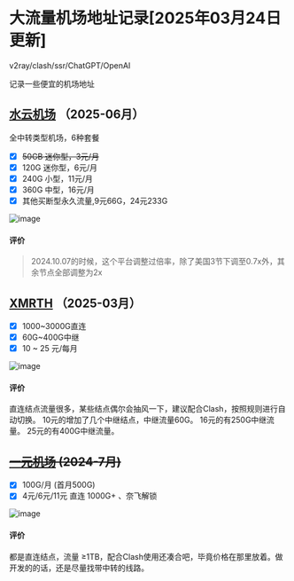 # 大流量机场地址记录[2025年03月24日更新]
v2ray/clash/ssr/ChatGPT/OpenAI

记录一些便宜的机场地址

## [水云机场](https://skt.shuiyun.org/#/register?code=fqMNBFNi) （2025-06月）
全中转类型机场，6种套餐
- [x] ~~50GB 迷你型，3元/月~~
- [x] 120G 迷你型，6元/月
- [x] 240G 小型，11元/月
- [x] 360G 中型，16元/月
- [x] 其他买断型永久流量,9元66G，24元233G

![image](https://github.com/user-attachments/assets/3d8dd585-6cc8-4849-a4b5-1d6ec115dbed)

#### 评价
> 2024.10.07的时候，这个平台调整过倍率，除了美国3节下调至0.7x外，其余节点全部调整为2x

## [XMRTH](https://www.xmrth.lol/auth/register?code=kkDm) （2025-03月）
- [x] 1000~3000G直连
- [x] 60G~400G中继
- [x] 10 ~ 25 元/每月

![image](https://github.com/user-attachments/assets/3f141137-3f8a-4843-a4d3-dc330958294c)

#### 评价 
直连结点流量很多，某些结点偶尔会抽风一下，建议配合Clash，按照规则进行自动切换。
10元的增加了几个中继结点，中继流量60G。
16元的有250G中继流量。
25元的有400G中继流量。

## ~~[一元机场](https://xn--4gq62f52gdss.com/#/register?code=zAC3XckV) (2024-7月)~~
- [x] 100G/月 (首月500G)
- [x] 4元/6元/11元 直连 1000G+ 、奈飞解锁

![image](https://github.com/coderzeroflag/-v2ray_clash-/assets/111339236/bf6beea1-6918-45de-bf12-15d6309ded2b)


#### 评价
都是直连结点，流量 ≥1TB，配合Clash使用还凑合吧，毕竟价格在那里放着。做开发的的话，还是尽量找带中转的线路。
